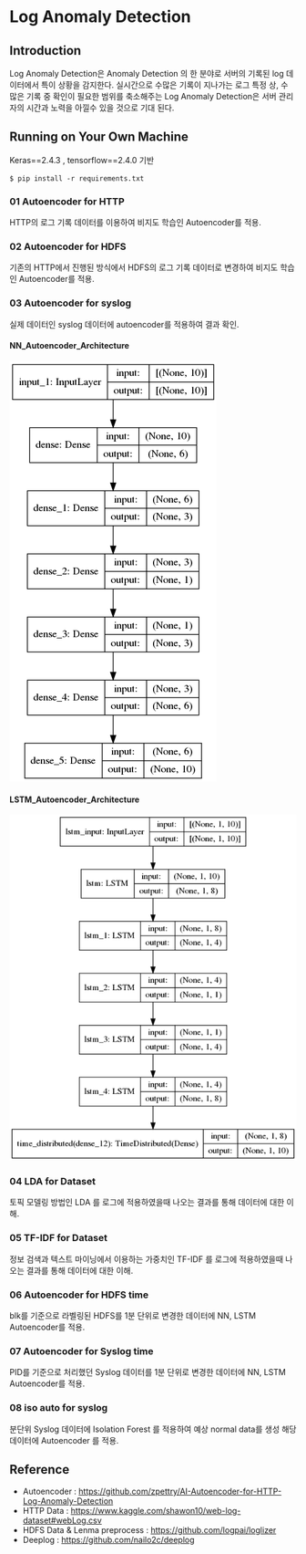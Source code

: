 # Log Anomaly Detection

## Introduction

Log Anomaly Detection은 Anomaly Detection 의 한 분야로 서버의 기록된 log 데이터에서 특이 상황을 감지한다. 실시간으로 수많은 기록이 지나가는 로그 특정 상, 수 많은 기록 중 확인이 필요한 범위를 축소해주는 Log Anomaly Detection은 서버 관리자의 시간과 노력을 아낄수 있을 것으로 기대 된다.

## Running on Your Own Machine

Keras==2.4.3 , tensorflow==2.4.0 기반

```
$ pip install -r requirements.txt
```

### 01 Autoencoder for HTTP

HTTP의 로그 기록 데이터를 이용하여 비지도 학습인 Autoencoder를 적용.

### 02 Autoencoder for HDFS

기존의 HTTP에서 진행된 방식에서 HDFS의 로그 기록 데이터로 변경하여 비지도 학습인 Autoencoder를 적용.

### 03 Autoencoder for syslog

실제 데이터인 syslog 데이터에 autoencoder를 적용하여 결과 확인.

#### NN_Autoencoder_Architecture

![NN_Autoencoder_Architecture](./data/model_plot.png)

#### LSTM_Autoencoder_Architecture
![LSTM_Autoencoder_Architecture](./data/LSTM_model_plot.png)


### 04 LDA for Dataset

토픽 모델링 방법인 LDA 를 로그에 적용하였을때 나오는 결과를 통해 데이터에 대한 이해.

### 05 TF-IDF for Dataset

정보 검색과 텍스트 마이닝에서 이용하는 가중치인 TF-IDF 를 로그에 적용하였을때 나오는 결과를 통해 데이터에 대한 이해.

### 06 Autoencoder for HDFS time

blk를 기준으로 라벨링된 HDFS를 1분 단위로 변경한 데이터에 NN, LSTM Autoencoder를 적용.

### 07 Autoencoder for Syslog time

PID를 기준으로 처리했던 Syslog 데이터를 1분 단위로 변경한 데이터에 NN, LSTM Autoencoder를 적용.

### 08 iso auto for syslog

분단위 Syslog 데이터에 Isolation Forest 를 적용하여 예상 normal data를 생성 해당 데이터에 Autoencoder 를 적용.

## Reference

* Autoencoder : https://github.com/zpettry/AI-Autoencoder-for-HTTP-Log-Anomaly-Detection
* HTTP Data : https://www.kaggle.com/shawon10/web-log-dataset#webLog.csv
* HDFS Data & Lenma preprocess : https://github.com/logpai/loglizer 
* Deeplog : https://github.com/nailo2c/deeplog